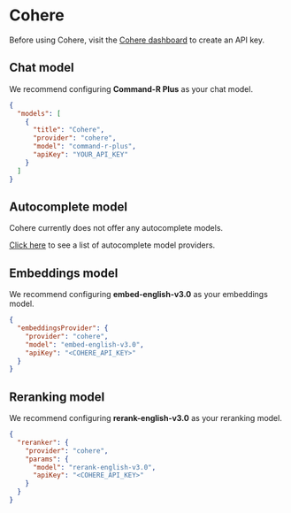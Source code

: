 # Cohere

Before using Cohere, visit the [Cohere dashboard](https://dashboard.cohere.com/api-keys) to create an API key.

## Chat model

We recommend configuring **Command-R Plus** as your chat model.

```json title="config.json"
{
  "models": [
    {
      "title": "Cohere",
      "provider": "cohere",
      "model": "command-r-plus",
      "apiKey": "YOUR_API_KEY"
    }
  ]
}
```

## Autocomplete model

Cohere currently does not offer any autocomplete models.

[Click here](../../model-types/autocomplete.md) to see a list of autocomplete model providers.

## Embeddings model

We recommend configuring **embed-english-v3.0** as your embeddings model.

```json title="config.json"
{
  "embeddingsProvider": {
    "provider": "cohere",
    "model": "embed-english-v3.0",
    "apiKey": "<COHERE_API_KEY>"
  }
}
```

## Reranking model

We recommend configuring **rerank-english-v3.0** as your reranking model.

```json title="config.json"
{
  "reranker": {
    "provider": "cohere",
    "params": {
      "model": "rerank-english-v3.0",
      "apiKey": "<COHERE_API_KEY>"
    }
  }
}
```
